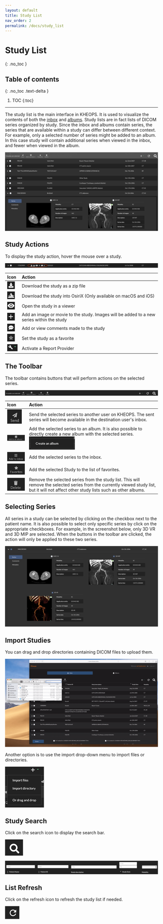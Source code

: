 ```yaml
---
layout: default
title: Study List
nav_order: 2
permalink: /docs/study_list
---
```


# Study List
{: .no_toc }

## Table of contents
{: .no_toc .text-delta }

1. TOC
{:toc}

---

The study list is the main interface in KHEOPS. It is used to visualize the contents of both the [inbox](/docs/inbox) and [albums](/docs/albums). Study lists are in fact lists of DICOM series organized by study. Since the inbox and albums contain series, the series that are available within a study can differ between different context. For example, only a selected number of series might be added to an album. In this case study will contain additional series when viewed in the inbox, and fewer when viewed in the album.

![study list](/img/study_list.png)

## Study Actions

To display the study action, hover the mouse over a study.

![Study Actions](/img/study_actions.png)

| Icon | Action |
|:-----|:-------|
| ![Download](/img/download_action.png) | Download the study as a zip file |
| ![OsiriX](/img/osirix_action.png) | Download the study into OsiriX (Only available on macOS and iOS) |
| ![View](/img/view_action.png) | Open the study in a viewer |
| ![Add](/img/add_action.png) | Add an image or movie to the study. Images will be added to a new series within the study |
| ![Comment](/img/comment_action.png) | Add or view comments made to the study |
| ![Favorite](/img/favorite_action.png) | Set the study as a favorite |
| ![Report Providers](/img/report_provider_action.png) | Activate a Report Provider |

## The Toolbar

The toolbar contains buttons that will perform actions on the selected series. 

![Series List Toolbar](/img/series_list_toolbar.png)

| Icon | Action |
|:---|:----|
| ![Send](/img/send.png) | Send the selected series to another user on KHEOPS. The sent series will become available in the destination user's inbox. | 
| ![Add to an album](/img/add_to_album.png) | Add the selected series to an album. It is also possible to directly create a new album with the selected series. ![Create album item](/img/create_album_item.png) |
| ![Add to inbox](/img/add_to_inbox.png) | Add the selected series to the inbox. |
|![Favorites](/img/favorites.png) | Add the selected Study to the list of favorites. |
|![Delete](/img/delete.png) | Remove the selected series from the study list. This will remove the selected series from the currently viewed study list, but it will not affect other study lists such as other albums. |

## Selecting Series

All series in a study can be selected by clicking on the checkbox next to the patient name. It is also possible to select only specific series by click on the appropriate checkboxes. For example, in the screenshot below, only 3D VR and 3D MIP are selected. When the buttons in the toolbar are clicked, the action will only be applied to these two series.

![Selected Series](/img/select_series.png)

## Import Studies

You can drag and drop directories containing DICOM files to upload them.

![Import video](/img/import_vid.gif)

Another option is to use the import drop-down menu to import files or directories.

![Import dropdown](/img/import_dropdown.png)

## Study Search

Click on the search icon to display the search bar.

 ![Search](/img/search.png)

![Search Bar](/img/search_bar.png)

## List Refresh

Click on the refresh icon to refresh the study list if needed.

![Refresh](/img/refresh.png)

